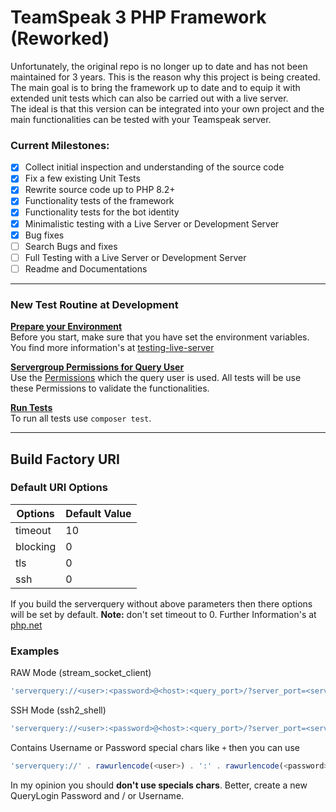 # TeamSpeak 3 PHP Framework (Reworked)

Unfortunately, the original repo is no longer up to date and has not been maintained for 3 years. This is the reason why this project is being created.<br>
The main goal is to bring the framework up to date and to equip it with extended unit tests which can also be carried out with a live server.<br>
The ideal is that this version can be integrated into your own project and the main functionalities can be tested with your Teamspeak server.

### Current Milestones:
- [x] Collect initial inspection and understanding of the source code
- [x] Fix a few existing Unit Tests
- [x] Rewrite source code up to PHP 8.2+
- [x] Functionality tests of the framework
- [x] Functionality tests for the bot identity
- [x] Minimalistic testing with a Live Server or Development Server
- [x] Bug fixes
- [ ] Search Bugs and fixes
- [ ] Full Testing with a Live Server or Development Server
- [ ] Readme and Documentations

---

### New Test Routine at Development
**<u>Prepare your Environment</u>**<br>
Before you start, make sure that you have set the environment variables. You find more information's at [testing-live-server](doc/testing-live-server.md)

**<u>Servergroup Permissions for Query User</u>**<br>
Use the [Permissions](doc/query_user_servergroup_export.csv) which the query user is used. All tests will be use these Permissions to validate the functionalities.

**<u>Run Tests</u>**<br>
To run all tests use `composer test`. <br>

--- 

## Build Factory URI
### Default URI Options
| Options  | Default Value |
|----------|---------------|
| timeout  | 10            |
| blocking | 0             |
| tls      | 0             |
| ssh      | 0             |

If you build the serverquery without above parameters then there options will be set by default. 
**Note:** don't set timeout to 0. Further Information's at [php.net](https://www.php.net/manual/de/function.stream-select.php)

### Examples
RAW Mode (stream_socket_client)
```php
'serverquery://<user>:<password>@<host>:<query_port>/?server_port=<server_port>&ssh=0&no_query_clients&blocking=0&timeout=30&nickname=<bot_name>'
```

SSH Mode (ssh2_shell)
```php
'serverquery://<user>:<password>@<host>:<query_port>/?server_port=<server_port>&ssh=1&no_query_clients&blocking=0&timeout=30&nickname=<bot_name>'
```

Contains Username or Password special chars like ``+`` then you can use
```php
'serverquery://' . rawurlencode(<user>) . ':' . rawurlencode(<password>) .' @<host>:<query_port>/?server_port=<server_port>&ssh=1&no_query_clients&blocking=0&timeout=30&nickname=<bot_name>'
```
In my opinion you should **don't use specials chars**. Better, create a new QueryLogin Password and / or Username.
